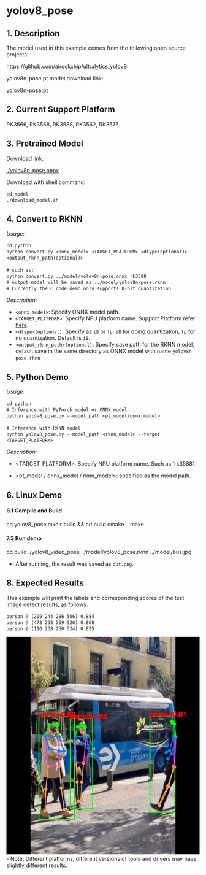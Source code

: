 # yolov8_pose



## 1. Description

The model used in this example comes from the following open source projects:  

https://github.com/airockchip/ultralytics_yolov8

yolov8n-pose pt model download link: 

[yolov8n-pose.pt](https://github.com/ultralytics/assets/releases/download/v8.2.0/yolov8n-pose.pt)<br />


## 2. Current Support Platform

RK3566, RK3568, RK3588, RK3562, RK3576


## 3. Pretrained Model

Download link: 

[./yolov8n-pose.onnx](https://ftrg.zbox.filez.com/v2/delivery/data/95f00b0fc900458ba134f8b180b3f7a1/examples/yolov8_pose/yolov8n-pose.onnx)

Download with shell command:

```
cd model
./download_model.sh
```



## 4. Convert to RKNN

*Usage:*

```shell
cd python
python convert.py <onnx_model> <TARGET_PLATFORM> <dtype(optional)> <output_rknn_path(optional)>

# such as: 
python convert.py ../model/yolov8n-pose.onnx rk3588
# output model will be saved as ../model/yolov8n-pose.rknn
# Currently the C code demo only supports 8-bit quantization
```

*Description:*

- `<onnx_model>`: Specify ONNX model path.
- `<TARGET_PLATFORM>`: Specify NPU platform name. Support Platform refer [here](#2-current-support-platform).
- `<dtype>(optional)`: Specify as `i8` or `fp`. `i8` for doing quantization, `fp` for no quantization. Default is `i8`.
- `<output_rknn_path>(optional)`: Specify save path for the RKNN model, default save in the same directory as ONNX model with name `yolov8n-pose.rknn`



## 5. Python Demo

*Usage:*

```shell
cd python
# Inference with PyTorch model or ONNX model
python yolov8_pose.py --model_path <pt_model/onnx_model>

# Inference with RKNN model
python yolov8_pose.py --model_path <rknn_model> --target <TARGET_PLATFORM>
```
*Description:*
- <TARGET_PLATFORM>: Specify NPU platform name. Such as 'rk3588'.

- <pt_model / onnx_model / rknn_model>: specified as the model path.



## 6. Linux Demo

#### 6.1 Compile and Build

cd yolov8_pose
mkdir build && cd build
cmake ..
make


#### 7.3 Run demo

cd build 
./yolov8_video_pose ../model/yolov8_pose.rknn ../model/bus.jpg

- After running, the result was saved as `out.png`. 




## 8. Expected Results

This example will print the labels and corresponding scores of the test image detect results, as follows:
```
person @ (209 244 286 506) 0.884
person @ (478 238 559 526) 0.868
person @ (110 238 230 534) 0.825

```
<img src="python/result.jpg">

<br>
- Note: Different platforms, different versions of tools and drivers may have slightly different results.
